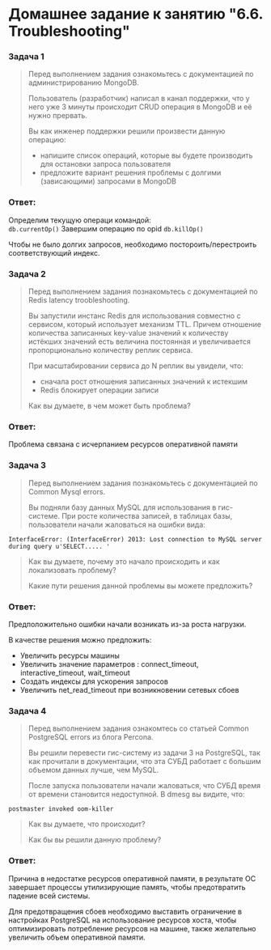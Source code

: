 # Домашнее задание к занятию "6.6. Troubleshooting"
### Задача 1
> Перед выполнением задания ознакомьтесь с документацией по администрированию MongoDB.
> 
> Пользователь (разработчик) написал в канал поддержки, что у него уже 3 минуты происходит CRUD операция в MongoDB и её нужно прервать.
> 
> Вы как инженер поддержки решили произвести данную операцию:
> 
> * напишите список операций, которые вы будете производить для остановки запроса пользователя
> * предложите вариант решения проблемы с долгими (зависающими) запросами в MongoDB
### Ответ:

Определим текущую операци командой:  
       ```db.currentOp()```
Завершим операцию по opid
       ```db.killOp()```

Чтобы не было долгих запросов, необходимо постороить/перестроить соответствующий индекс.

### Задача 2
> Перед выполнением задания познакомьтесь с документацией по Redis latency troobleshooting.
> 
> Вы запустили инстанс Redis для использования совместно с сервисом, который использует механизм TTL. Причем отношение количества записанных key-value значений к количеству истёкших значений есть величина постоянная и увеличивается пропорционально количеству реплик сервиса.
> 
> При масштабировании сервиса до N реплик вы увидели, что:
> 
> * сначала рост отношения записанных значений к истекшим
> * Redis блокирует операции записи
> 
> Как вы думаете, в чем может быть проблема?

### Ответ:

Проблема связана с исчерпанием ресурсов оперативной памяти

### Задача 3
> Перед выполнением задания познакомьтесь с документацией по Common Mysql errors.
> 
> Вы подняли базу данных MySQL для использования в гис-системе. При росте количества записей, в таблицах базы, пользователи начали жаловаться на ошибки вида:
> 
```
InterfaceError: (InterfaceError) 2013: Lost connection to MySQL server during query u'SELECT..... '
```
> Как вы думаете, почему это начало происходить и как локализовать проблему?
> 
> Какие пути решения данной проблемы вы можете предложить?

### Ответ:

Предположительно ошибки начали возникать из-за роста нагрузки. 

В качестве решения можно предложить:

- Увеличить ресурсы машины 
- Увеличить значение параметров : connect_timeout, interactive_timeout, wait_timeout
- Создать индексы для ускорения запросов
- Увеличить net_read_timeout при возникновении сетевых сбоев 

### Задача 4
> Перед выполнением задания ознакомтесь со статьей Common PostgreSQL errors из блога Percona.
> 
> Вы решили перевести гис-систему из задачи 3 на PostgreSQL, так как прочитали в документации, что эта СУБД работает с большим объемом данных лучше, чем MySQL.
> 
> После запуска пользователи начали жаловаться, что СУБД время от времени становится недоступной. В dmesg вы видите, что:
```
postmaster invoked oom-killer
```
> Как вы думаете, что происходит?
> 
> Как бы вы решили данную проблему?

### Ответ:

Причина в недостатке ресурсов оперативной памяти, в результате ОС завершает процессы утилизирующие память, чтобы предотвратить падение всей системы.

Для предотвращения сбоев необходимо выставить ограничение в настройках PostgreSQL на использование ресурсов хоста, 
чтобы оптимизировать потребление ресурсов на машине, также желательно увеличить объем оперативной памяти.

